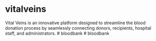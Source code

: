 # vitalveins
Vital Veins is an innovative platform designed to streamline the blood donation process by seamlessly connecting donors, recipients, hospital staff, and administrators.
#   b l o o d b a n k  
 #   b l o o d b a n k  
 